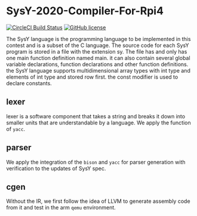 # SysY-2020-Compiler-For-Rpi4
[![CircleCI Build Status](https://circleci.com/gh/0x238e/SysY-2020-Compiler-For-Rpi4.svg?style=shield&circle-token=8ab332397c88e71f6861449ac75522ef56f172f9)](https://circleci.com/gh/0x238e/SysY-2020-Compiler-For-Rpi4) [![GitHub license](https://img.shields.io/badge/license-MIT-blue.svg)](https://raw.githubusercontent.com/0x238e/SysY-2020-Compiler-For-Rpi4/master/LICENSE) 

The SysY language is the programming language to be implemented in this contest and is a subset of the C language. The source code for each SysY program is stored in a file with the extension sy. The file has and only has one main function definition named main. it can also contain several global variable declarations, function declarations and other function definitions. the SysY language supports multidimensional array types with int type and elements of int type and stored row first. the const modifier is used to declare constants.

## lexer
lexer is a software component that takes a string and breaks it down into smaller units that are understandable by a language. We apply the function of `yacc`.
## parser
We apply the integration of the `bison` and `yacc` for parser generation with verification to the updates of SysY spec.
## cgen
Without the IR, we first follow the idea of LLVM to generate assembly code from it and test in the arm `qemu` environment.
